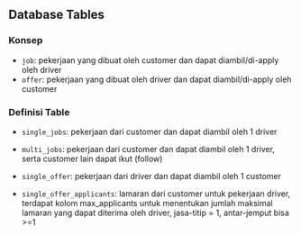 ## Database Tables

### Konsep

- `job`: pekerjaan yang dibuat oleh customer dan dapat diambil/di-apply oleh driver
- `offer`: pekerjaan yang dibuat oleh driver dan dapat diambil/di-apply oleh customer

### Definisi Table

- `single_jobs`: pekerjaan dari customer dan dapat diambil oleh 1 driver
- `multi_jobs`: pekerjaan dari customer dan dapat diambil oleh 1 driver, serta customer lain dapat ikut (follow)

- `single_offer`: pekerjaan dari driver dan dapat diambil oleh 1 customer
- `single_offer_applicants`: lamaran dari customer untuk pekerjaan driver, terdapat kolom max_applicants untuk menentukan jumlah maksimal lamaran yang dapat diterima oleh driver, jasa-titip = 1, antar-jemput bisa >=1